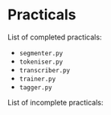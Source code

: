 # Practicals

List of completed practicals:
* `segmenter.py`
* `tokeniser.py`
* `transcriber.py`
* `trainer.py`
* `tagger.py`

List of incomplete practicals:
